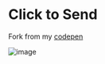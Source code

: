 # Click to Send
   
Fork from my [codepen](https://codepen.io/dilums/pen/rNjpxjb)   
    
        
![image](https://res.cloudinary.com/ds574fco0/image/upload/v1679389717/github/click-to-send_pgty91.png)